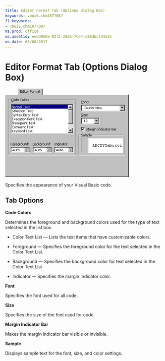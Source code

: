 ```yaml
---
title: Editor Format Tab (Options Dialog Box)
keywords: vbui6.chm1077087
f1_keywords:
- vbui6.chm1077087
ms.prod: office
ms.assetid: eedb9565-02f2-25d6-7ce4-c80dbc7d4d13
ms.date: 06/08/2017 
---
```



# Editor Format Tab (Options Dialog Box)


![Editor format tab](../../../images/edformop_ZA01201601.gif)



Specifies the appearance of your Visual Basic code.

## Tab Options

 **Code Colors**

Determines the foreground and background colors used for the type of text selected in the list box.




- Color Text List — Lists the text items that have customizable colors.
    
- Foreground — Specifies the foreground color for the text selected in the Color Text List.
    
- Background — Specifies the background color for text selected in the Color Text List
    
- Indicator — Specifies the margin indicator color.
    


 **Font**

Specifies the font used for all code.

 **Size**

Specifies the size of the font used for code.

 **Margin Indicator Bar**

Makes the margin indicator bar visible or invisible.

 **Sample**

Displays sample text for the font, size, and color settings.


